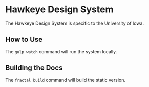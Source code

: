 # Hawkeye Design System

The Hawkeye Design System is specific to the University of Iowa.

## How to Use

The `gulp watch` command will run the system locally.

## Building the Docs

The `fractal build` command will build the static version.
